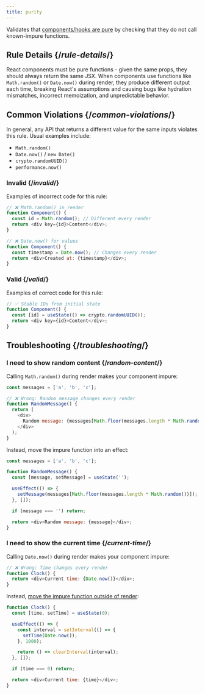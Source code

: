 ```yaml
---
title: purity
---
```


<Intro>

Validates that [components/hooks are pure](/reference/rules/components-and-hooks-must-be-pure) by checking that they do not call known-impure functions.

</Intro>

## Rule Details {/*rule-details*/}

React components must be pure functions - given the same props, they should always return the same JSX. When components use functions like `Math.random()` or `Date.now()` during render, they produce different output each time, breaking React's assumptions and causing bugs like hydration mismatches, incorrect memoization, and unpredictable behavior.

## Common Violations {/*common-violations*/}

In general, any API that returns a different value for the same inputs violates this rule. Usual examples include:

- `Math.random()`
- `Date.now()` / `new Date()`
- `crypto.randomUUID()`
- `performance.now()`

### Invalid {/*invalid*/}

Examples of incorrect code for this rule:

```js
// ❌ Math.random() in render
function Component() {
  const id = Math.random(); // Different every render
  return <div key={id}>Content</div>;
}

// ❌ Date.now() for values
function Component() {
  const timestamp = Date.now(); // Changes every render
  return <div>Created at: {timestamp}</div>;
}
```

### Valid {/*valid*/}

Examples of correct code for this rule:

```js
// ✅ Stable IDs from initial state
function Component() {
  const [id] = useState(() => crypto.randomUUID());
  return <div key={id}>Content</div>;
}
```

## Troubleshooting {/*troubleshooting*/}

### I need to show random content {/*random-content*/}

Calling `Math.random()` during render makes your component impure:

```js {expectedErrors: {'react-compiler': [7]}}
const messages = ['a', 'b', 'c'];

// ❌ Wrong: Random message changes every render
function RandomMessage() {
  return (
    <div>
      Random message: {messages[Math.floor(messages.length * Math.random())]}
    </div>
  );
}
```

Instead, move the impure function into an effect:

```js
const messages = ['a', 'b', 'c'];

function RandomMessage() {
  const [message, setMessage] = useState('');

  useEffect(() => {
    setMessage(messages[Math.floor(messages.length * Math.random())]);
  }, []);

  if (message === '') return;

  return <div>Random message: {message}</div>;
}
```

### I need to show the current time {/*current-time*/}

Calling `Date.now()` during render makes your component impure:

```js {expectedErrors: {'react-compiler': [3]}}
// ❌ Wrong: Time changes every render
function Clock() {
  return <div>Current time: {Date.now()}</div>;
}
```

Instead, [move the impure function outside of render](/reference/rules/components-and-hooks-must-be-pure#components-and-hooks-must-be-idempotent):

```js
function Clock() {
  const [time, setTime] = useState(0);

  useEffect(() => {
    const interval = setInterval(() => {
      setTime(Date.now());
    }, 1000);

    return () => clearInterval(interval);
  }, []);

  if (time === 0) return;

  return <div>Current time: {time}</div>;
}
```

